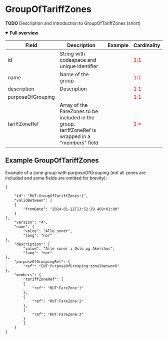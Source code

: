# GroupOfTariffZones

**TODO** Description and introduction to GroupOfTariffZones (short)

<details open>
<summary>
  <b>Full overview</b>
</summary>

| **Field**|**Description** |**Example**|**Cardinality**| 
|-|-|-|-|
|id|String with codespace and unique identifier||<font color="red"> 1:1
|name|Name of the group||<font color="red"> 1:1
|description|Description||<font color="red"> 1:1
|purposeOfGrouping|||<font color="red"> 1:1|
|tariffZoneRef|Array of the FareZones to be included in the group. tariffZoneRef is wrapped in a "members" field||<font color="red"> 1:*|
</details>


## Example GroupOfTariffZones

Example of a zone group with purposeOfGrouping (not all zones are included and some fields are omitted for brevity):

    {

        "id": "RUT:GroupOfTariffZones:1",
        "validBetween": [
        {
            "fromDate": "2024-01-12T13:52:29.469+01:00"
        }
    ],
        "version": "4",
        "name": {
            "value": "Alle soner",
            "lang": "nor"
    },
        "description": {
            "value": "Alle soner i Oslo og Akershus",
            "lang": "nor"
    },
        "purposeOfGroupingRef": {
            "ref": "ENT:PurposeOfGrouping:zonalNetwork"
    },
        "members": {
            "tariffZoneRef": [
            {
                "ref": "RUT:FareZone:1"
            },
            {
                "ref": "RUT:FareZone:2"
            },
            {
                "ref": "RUT:FareZone:3"
            }
            ]
        }
    }
